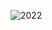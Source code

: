 
![2022](https://user-images.githubusercontent.com/91014957/183244224-1e6571be-f73f-4240-b899-28ed35df8ac1.gif)
